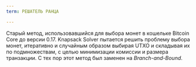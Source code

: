 ```yaml
---
term: РЕШАТЕЛЬ РАНЦА

---
```

Старый метод, использовавшийся для выбора монет в кошельке Bitcoin Core до версии 0.17. Knapsack Solver пытается решить проблему выбора монет, итеративно и случайным образом выбирая UTXO и складывая их по подмножествам, с целью минимизации комиссии и размера транзакции. С тех пор этот метод был заменен на *Branch-and-Bound*.